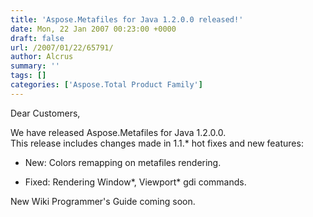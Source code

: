 ```yaml
---
title: 'Aspose.Metafiles for Java 1.2.0.0 released!'
date: Mon, 22 Jan 2007 00:23:00 +0000
draft: false
url: /2007/01/22/65791/
author: Alcrus
summary: ''
tags: []
categories: ['Aspose.Total Product Family']
---
```


Dear Customers,  
  
We have released Aspose.Metafiles for Java 1.2.0.0.  
This release includes changes made in 1.1.\* hot fixes and new features:  

*   New: Colors remapping on metafiles rendering.  
    
*   Fixed: Rendering Window\*, Viewport\* gdi commands.

New Wiki Programmer's Guide coming soon.








